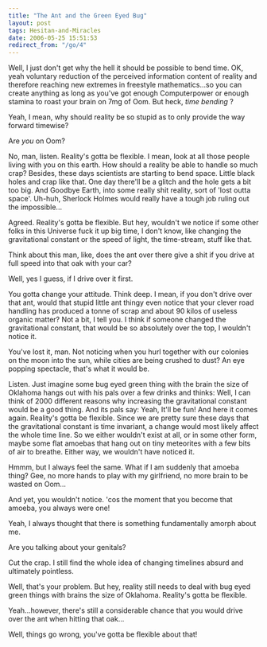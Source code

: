 ```yaml
---
title: "The Ant and the Green Eyed Bug"
layout: post
tags: Hesitan-and-Miracles
date: 2006-05-25 15:51:53
redirect_from: "/go/4"
---
```


      

Well, I just don&#39;t get why the hell it should be possible to bend time.          OK, yeah voluntary reduction of the perceived information content of reality          and therefore reaching new extremes in freestyle mathematics...so you          can create anything as long as you&#39;ve got enough Computerpower or enough          stamina to roast your brain on 7mg of Oom. But heck, _time bending_          ? 

Yeah, I mean, why should reality be so stupid as to only provide the          way forward timewise?

Are _you_ on Oom?

No, man, listen. Reality&#39;s gotta be flexible. I mean, look at all those          people living with you on this earth. How should a reality be able to          handle so much crap? Besides, these days scientists are starting to bend          space. Little black holes and crap like that. One day there&#39;ll be a glitch          and the hole gets a bit too big. And Goodbye Earth, into some really shit          reality, sort of &#39;lost outta space&#39;. Uh-huh, Sherlock Holmes would really          have a tough job ruling out the impossible...

Agreed. Reality&#39;s gotta be flexible. But hey, wouldn&#39;t we notice if some          other folks in this Universe fuck it up big time, I don&#39;t know, like changing          the gravitational constant or the speed of light, the time-stream, stuff          like that. 

Think about this man, like, does the ant over there give a shit if you          drive at full speed into that oak with your car?

Well, yes I guess, if I drive over it first.

You gotta change your attitude. Think deep. I mean, if you don&#39;t drive          over that ant, would that stupid little ant thingy even notice that your          clever road handling has produced a tonne of scrap and about 90 kilos          of useless organic matter? Not a bit, I tell you. I think if someone changed          the gravitational constant, that would be so absolutely over the top,          I wouldn&#39;t notice it.

You&#39;ve lost it, man. Not noticing when you hurl together with our colonies          on the moon into the sun, while cities are being crushed to dust? An eye          popping spectacle, that&#39;s what it would be. 

Listen. Just imagine some bug eyed green thing with the brain the size          of Oklahoma hangs out with his pals over a few drinks and thinks: Well,          I can think of 2000 different reasons why increasing the gravitational          constant would be a good thing. And its pals say: Yeah, It&#39;ll be fun!          And here it comes again. Reality&#39;s gotta be flexible. Since we are pretty          sure these days that the gravitational constant is time invariant, a change          would most likely affect the whole time line. So we either wouldn&#39;t exist          at all, or in some other form, maybe some flat amoebas that hang out on          tiny meteorites with a few bits of air to breathe. Either way, we wouldn&#39;t          have noticed it.

Hmmm, but I always feel the same. What if I am suddenly that amoeba thing?          Gee, no more hands to play with my girlfriend, no more brain to be wasted          on Oom...

And yet, you wouldn&#39;t notice. &#39;cos the moment that you become that amoeba,          you always were one!

Yeah, I always thought that there is something fundamentally amorph about          me.

Are you talking about your genitals?

Cut the crap. I still find the whole idea of changing timelines absurd          and ultimately pointless.

Well, that&#39;s your problem. But hey, reality still needs to deal with          bug eyed green things with brains the size of Oklahoma. Reality&#39;s gotta          be flexible.

Yeah...however, there&#39;s still a considerable chance that you would drive          over the ant when hitting that oak...

Well, things go wrong, you&#39;ve gotta be flexible about that!
 
